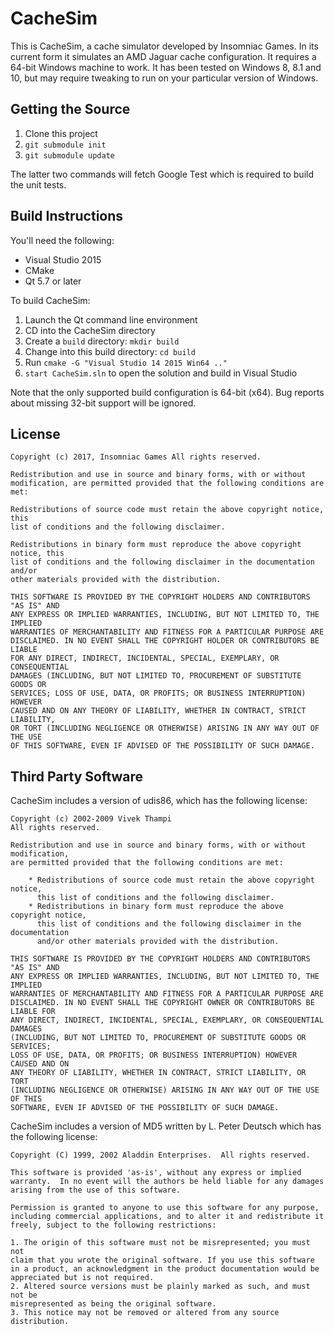 CacheSim
========

This is CacheSim, a cache simulator developed by Insomniac Games. In its current form it simulates
an AMD Jaguar cache configuration. It requires a 64-bit Windows machine to work. It has been tested on
Windows 8, 8.1 and 10, but may require tweaking to run on your particular version of Windows.

Getting the Source
------------------

1. Clone this project
2. `git submodule init`
3. `git submodule update`

The latter two commands will fetch Google Test which is required to build the unit tests.

Build Instructions
------------------

You'll need the following:

* Visual Studio 2015
* CMake
* Qt 5.7 or later

To build CacheSim:

1. Launch the Qt command line environment
2. CD into the CacheSim directory
3. Create a `build` directory: `mkdir build`
4. Change into this build directory: `cd build`
5. Run `cmake -G "Visual Studio 14 2015 Win64 .."`
6. `start CacheSim.sln` to open the solution and build in Visual Studio

Note that the only supported build configuration is 64-bit (x64). Bug reports about
missing 32-bit support will be ignored.

License
-------

    Copyright (c) 2017, Insomniac Games All rights reserved.

    Redistribution and use in source and binary forms, with or without
    modification, are permitted provided that the following conditions are met:

    Redistributions of source code must retain the above copyright notice, this
    list of conditions and the following disclaimer.

    Redistributions in binary form must reproduce the above copyright notice, this
    list of conditions and the following disclaimer in the documentation and/or
    other materials provided with the distribution.

    THIS SOFTWARE IS PROVIDED BY THE COPYRIGHT HOLDERS AND CONTRIBUTORS "AS IS" AND
    ANY EXPRESS OR IMPLIED WARRANTIES, INCLUDING, BUT NOT LIMITED TO, THE IMPLIED
    WARRANTIES OF MERCHANTABILITY AND FITNESS FOR A PARTICULAR PURPOSE ARE
    DISCLAIMED. IN NO EVENT SHALL THE COPYRIGHT HOLDER OR CONTRIBUTORS BE LIABLE
    FOR ANY DIRECT, INDIRECT, INCIDENTAL, SPECIAL, EXEMPLARY, OR CONSEQUENTIAL
    DAMAGES (INCLUDING, BUT NOT LIMITED TO, PROCUREMENT OF SUBSTITUTE GOODS OR
    SERVICES; LOSS OF USE, DATA, OR PROFITS; OR BUSINESS INTERRUPTION) HOWEVER
    CAUSED AND ON ANY THEORY OF LIABILITY, WHETHER IN CONTRACT, STRICT LIABILITY,
    OR TORT (INCLUDING NEGLIGENCE OR OTHERWISE) ARISING IN ANY WAY OUT OF THE USE
    OF THIS SOFTWARE, EVEN IF ADVISED OF THE POSSIBILITY OF SUCH DAMAGE.

Third Party Software
--------------------

CacheSim includes a version of udis86, which has the following license:

    Copyright (c) 2002-2009 Vivek Thampi
    All rights reserved.

    Redistribution and use in source and binary forms, with or without modification, 
    are permitted provided that the following conditions are met:

        * Redistributions of source code must retain the above copyright notice, 
          this list of conditions and the following disclaimer.
        * Redistributions in binary form must reproduce the above copyright notice, 
          this list of conditions and the following disclaimer in the documentation 
          and/or other materials provided with the distribution.

    THIS SOFTWARE IS PROVIDED BY THE COPYRIGHT HOLDERS AND CONTRIBUTORS "AS IS" AND 
    ANY EXPRESS OR IMPLIED WARRANTIES, INCLUDING, BUT NOT LIMITED TO, THE IMPLIED 
    WARRANTIES OF MERCHANTABILITY AND FITNESS FOR A PARTICULAR PURPOSE ARE 
    DISCLAIMED. IN NO EVENT SHALL THE COPYRIGHT OWNER OR CONTRIBUTORS BE LIABLE FOR 
    ANY DIRECT, INDIRECT, INCIDENTAL, SPECIAL, EXEMPLARY, OR CONSEQUENTIAL DAMAGES 
    (INCLUDING, BUT NOT LIMITED TO, PROCUREMENT OF SUBSTITUTE GOODS OR SERVICES; 
    LOSS OF USE, DATA, OR PROFITS; OR BUSINESS INTERRUPTION) HOWEVER CAUSED AND ON 
    ANY THEORY OF LIABILITY, WHETHER IN CONTRACT, STRICT LIABILITY, OR TORT 
    (INCLUDING NEGLIGENCE OR OTHERWISE) ARISING IN ANY WAY OUT OF THE USE OF THIS 
    SOFTWARE, EVEN IF ADVISED OF THE POSSIBILITY OF SUCH DAMAGE.

CacheSim includes a version of MD5 written by L. Peter Deutsch which has the
following license:

    Copyright (C) 1999, 2002 Aladdin Enterprises.  All rights reserved.

    This software is provided 'as-is', without any express or implied
    warranty.  In no event will the authors be held liable for any damages
    arising from the use of this software.

    Permission is granted to anyone to use this software for any purpose,
    including commercial applications, and to alter it and redistribute it
    freely, subject to the following restrictions:

    1. The origin of this software must not be misrepresented; you must not
    claim that you wrote the original software. If you use this software
    in a product, an acknowledgment in the product documentation would be
    appreciated but is not required.
    2. Altered source versions must be plainly marked as such, and must not be
    misrepresented as being the original software.
    3. This notice may not be removed or altered from any source distribution.

